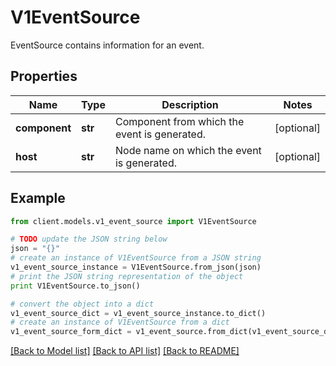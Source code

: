 # V1EventSource

EventSource contains information for an event.

## Properties
Name | Type | Description | Notes
------------ | ------------- | ------------- | -------------
**component** | **str** | Component from which the event is generated. | [optional] 
**host** | **str** | Node name on which the event is generated. | [optional] 

## Example

```python
from client.models.v1_event_source import V1EventSource

# TODO update the JSON string below
json = "{}"
# create an instance of V1EventSource from a JSON string
v1_event_source_instance = V1EventSource.from_json(json)
# print the JSON string representation of the object
print V1EventSource.to_json()

# convert the object into a dict
v1_event_source_dict = v1_event_source_instance.to_dict()
# create an instance of V1EventSource from a dict
v1_event_source_form_dict = v1_event_source.from_dict(v1_event_source_dict)
```
[[Back to Model list]](../README.md#documentation-for-models) [[Back to API list]](../README.md#documentation-for-api-endpoints) [[Back to README]](../README.md)


